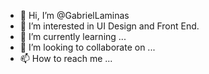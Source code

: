 - 👋 Hi, I’m @GabrielLaminas
- 👀 I’m interested in UI Design and Front End.
- 🌱 I’m currently learning ...
- 💞️ I’m looking to collaborate on ...
- 📫 How to reach me ...

<!---
GabrielLaminas/GabrielLaminas is a ✨ special ✨ repository because its `README.md` (this file) appears on your GitHub profile.
You can click the Preview link to take a look at your changes.
--->

